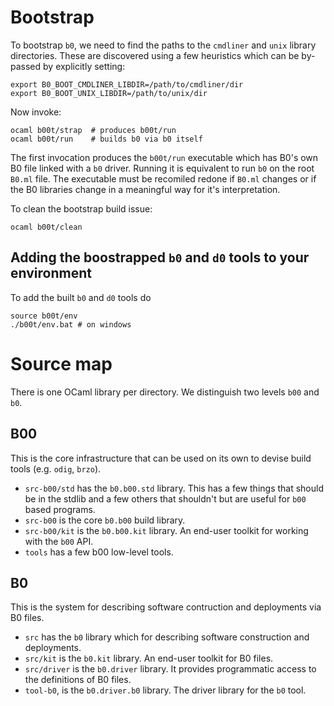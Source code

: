 # Bootstrap

To bootstrap `b0`, we need to find the paths to the `cmdliner` and
`unix` library directories. These are discovered using a few heuristics 
which can be by-passed by explicitly setting:

```
export B0_BOOT_CMDLINER_LIBDIR=/path/to/cmdliner/dir
export B0_BOOT_UNIX_LIBDIR=/path/to/unix/dir
```

Now invoke: 

```
ocaml b00t/strap  # produces b00t/run
ocaml b00t/run    # builds b0 via b0 itself
```

The first invocation produces the `b00t/run` executable which has B0's
own B0 file linked with a `b0` driver. Running it is equivalent to run
`b0` on the root `B0.ml` file. The executable must be recomiled redone
if `B0.ml` changes or if the B0 libraries change in a meaningful way
for it's interpretation.

To clean the bootstrap build issue:

```
ocaml b00t/clean
```

## Adding the boostrapped `b0` and `d0` tools to your environment

To add the built `b0` and `d0` tools do 

```
source b00t/env
./b00t/env.bat # on windows
```

# Source map

There is one OCaml library per directory. We distinguish two levels
`b00` and `b0`.

## B00

This is the core infrastructure that can be used on its own to devise
build tools (e.g. `odig`, `brzo`).

* `src-b00/std` has the `b0.b00.std` library. This has a few things that 
  should be in the stdlib and a few others that shouldn't but are useful 
  for `b00` based programs.
* `src-b00` is the core `b0.b00` build library.
* `src-b00/kit` is the `b0.b00.kit` library. An end-user toolkit for working
   with the `b00` API.
* `tools` has a few b00 low-level tools. 

## B0 

This is the system for describing software contruction and deployments
via B0 files.

* `src` has the `b0` library which for describing software construction 
  and deployments.
* `src/kit` is the `b0.kit` library. An end-user toolkit for B0 files. 
* `src/driver` is the `b0.driver` library. It provides programmatic
  access to the definitions of B0 files.
* `tool-b0`, is the `b0.driver.b0` library. The driver library
  for the `b0` tool.





